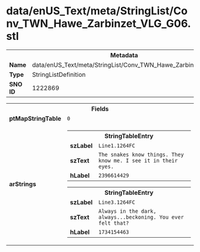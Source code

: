 <h1>data/enUS_Text/meta/StringList/Conv_TWN_Hawe_Zarbinzet_VLG_G06.stl</h1><table><tr><th colspan="100%">Metadata</th></tr><tr><td><b>Name</b></td><td>data/enUS_Text/meta/StringList/Conv_TWN_Hawe_Zarbinzet_VLG_G06.stl</td></tr><tr><td><b>Type</b></td><td>StringListDefinition</td></tr><tr><td><b>SNO ID</b></td><td>1222869</td></tr></table>

<table><tr><th colspan="100%">Fields</th></tr><tr><td><b>ptMapStringTable</b></td><td><code>0</code></td></tr><tr><td><b>arStrings</b></td><td><table><tr><th colspan="100%">StringTableEntry</th></tr><tr><td><b>szLabel</b></td><td><code>Line1.1264FC</code></td></tr><tr><td><b>szText</b></td><td><code>The snakes know things. They know me. I see it in their eyes.</code></td></tr><tr><td><b>hLabel</b></td><td><code>2396614429</code></td></tr></table>


<table><tr><th colspan="100%">StringTableEntry</th></tr><tr><td><b>szLabel</b></td><td><code>Line3.1264FC</code></td></tr><tr><td><b>szText</b></td><td><code>Always in the dark, always...beckoning. You ever felt that?</code></td></tr><tr><td><b>hLabel</b></td><td><code>1734154463</code></td></tr></table>


</td></tr></table>


